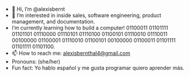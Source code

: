 - 👋 Hi, I’m @alexisbernt
- 👀 I’m interested in inside sales, software engineering, product management, and documentation.
- I’m currently learning how to build a computer! 01100011 01101111 01101101 01110000 01110101 01110100 01100101 01110010 01110011 00100000 01100001 01110010 01100101 00100000 01100011 01101111 01101111 01101100.
- 📫 How to reach me: alexisbernthal4@gmail.com
- Pronouns: (she/her)
- Fun fact: Yo hablo español y me gusta programar quiero aprender más.

